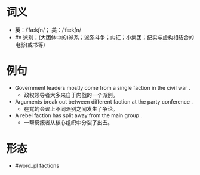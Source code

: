 # 词义
- 英：/ˈfækʃn/； 美：/ˈfækʃn/
- #n 派别；(大团体中的)派系；派系斗争；内讧；小集团；纪实与虚构相结合的电影(或书等)
# 例句
- Government leaders mostly come from a single faction in the civil war .
	- 政权领导者大多来自于内战的一个派别。
- Arguments break out between different faction at the party conference .
	- 在党的会议上不同派别之间发生了争论。
- A rebel faction has split away from the main group .
	- 一帮反叛者从核心组织中分裂了出去。
# 形态
- #word_pl factions
